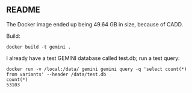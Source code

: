## README

The Docker image ended up being 49.64 GB in size, because of CADD.

Build:

~~~~{.bash}
docker build -t gemini .
~~~~

I already have a test GEMINI database called test.db; run a test query:

~~~~{.bash}
docker run -v /local:/data/ gemini gemini query -q 'select count(*) from variants' --header /data/test.db
count(*)
53103
~~~~


